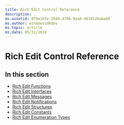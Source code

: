 ```yaml
---
title: Rich Edit Control Reference
description: .
ms.assetid: 979e10fe-1844-4786-9aa8-d634526a6eb0
ms.author: windowssdkdev
ms.topic: article
ms.date: 05/31/2018
---
```


# Rich Edit Control Reference

## In this section

-   [Rich Edit Functions](bumper-rich-edit-control-reference-functions.md)
-   [Rich Edit Interfaces](bumper-rich-edit-control-reference-interfaces.md)
-   [Rich Edit Messages](bumper-rich-edit-control-reference-messages.md)
-   [Rich Edit Notifications](bumper-rich-edit-control-reference-notifications.md)
-   [Rich Edit Structures](bumper-rich-edit-control-reference-structures.md)
-   [Rich Edit Constants](bumper-rich-edit-control-reference-constants.md)
-   [Rich Edit Enumeration Types](bumper-rich-edit-control-reference-enumeration-types.md)

 

 




